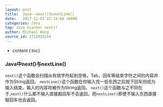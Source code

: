 ```yaml
---
layout: post
title:  Java——next()与nextLine()
date:   2017-12-03 22:14:00 +0800
categories: Java
tag: Java Scanner next()
author: Michael Wang
source_id: 1712032214
---
```


* content
{:toc}

### Java中next()与nextLine()
```next()```这个函数会扫描从有效字符起到空格，Tab，回车等结束字符之间的内容并作为String返回。
```nextLine()```这个函数在你输入完一些东西之后按下回车则视为输入结束，输入的内容将被作为String返回。
```next()```这个函数与之不同在于,```next()```什么都不输入直接敲回车不会返回，而```nextLine()```即使不输入东西直接敲回车也会返回。